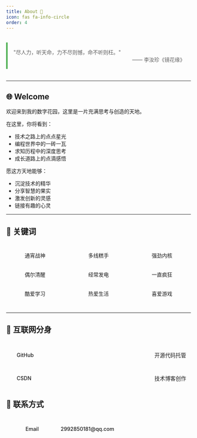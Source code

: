 ```yaml
---
title: About 🌟
icon: fas fa-info-circle
order: 4
---
```


> "尽人力，听天命，力不尽则憾，命不听则枉。"
>
> <p align="right">—— 李汝珍《镜花缘》</p>

---

## 🌐 Welcome

欢迎来到我的数字花园，这里是一片充满思考与创造的天地。

在这里，你将看到：
- 技术之路上的点点星光
- 编程世界中的一砖一瓦
- 求知历程中的深度思考
- 成长道路上的点滴感悟

愿这方天地能够：
- 沉淀技术的精华
- 分享智慧的果实
- 激发创新的灵感
- 链接有趣的心灵

---

## 📝 关键词

<div class="keyword-list">
  <div class="keyword-column">
    <div class="keyword-item">通宵战神</div>
    <div class="keyword-item">偶尔清醒</div>
    <div class="keyword-item">酷爱学习</div>
  </div>
  <div class="keyword-column">
    <div class="keyword-item">多线糕手</div>
    <div class="keyword-item">经常发电</div>
    <div class="keyword-item">热爱生活</div>
  </div>
  <div class="keyword-column">
    <div class="keyword-item">强劲内核</div>
    <div class="keyword-item">一直疯狂</div>
    <div class="keyword-item">喜爱游戏</div>
  </div>
</div>

---

## 👤 互联网分身

<div class="social-links">
  <div class="social-item">
    <i class="fab fa-github"></i>
    <a href="https://github.com/way-adventurer">GitHub</a>
    <span>开源代码托管</span>
  </div>
  
  <div class="social-item">
    <i class="fas fa-code"></i>
    <a href="https://blog.csdn.net/way_adventurer">CSDN</a>
    <span>技术博客创作</span>
  </div>
</div>

## 📮 联系方式

<div class="contact-links">
  <div class="contact-item">
    <i class="fas fa-envelope"></i>
    <span class="contact-type">Email</span>
    <a href="mailto:2992850181@qq.com">2992850181@qq.com</a>
  </div>
</div>

<style>
.internet-avatar, .contact-info {
  margin: 2rem 0;
}

table {
  width: 100%;
  border-collapse: collapse;
  margin: 1rem 0;
}

th, td {
  padding: 0.8rem;
  text-align: center;
  border: 1px solid var(--border-color);
}

th {
  background: var(--thead-bg);
}

blockquote {
  margin: 2rem 0;
  padding: 1rem;
  border-left: 4px solid #4CAF50;
  background: var(--blockquote-bg);
}

blockquote p {
  margin: 0;
}

.code-badge {
  display: inline-block;
  padding: 0.2em 0.6em;
  font-size: 0.9em;
  border-radius: 3px;
  background: var(--code-bg);
  color: var(--code-color);
  margin: 0 0.3em;
}

.social-links, .contact-links {
  display: flex;
  flex-direction: column;
  gap: 1rem;
  margin: 2rem 0;
}

.social-item, .contact-item {
  display: flex;
  align-items: center;
  gap: 1rem;
  padding: 0.8rem;
  background: var(--card-bg);
  border-radius: 8px;
  transition: transform 0.2s ease;
}

.social-item:hover, .contact-item:hover {
  transform: translateX(5px);
}

social-item i, .contact-item i {
  font-size: 1.2rem;
  width: 1.5rem;
  color: var(--link-color);
}

.social-item a, .contact-item a {
  color: var(--text-color);
  text-decoration: none;
  font-weight: 500;
}

.social-item span {
  color: var(--text-muted);
  font-size: 0.9rem;
  margin-left: auto;
}

.contact-type {
  font-weight: 500;
  min-width: 80px;
}

.contact-value {
  color: var(--text-color);
}

.keyword-list {
  display: grid;
  grid-template-columns: repeat(3, 1fr);
  gap: 1rem;
  margin: 2rem 0;
}

.keyword-column {
  display: flex;
  flex-direction: column;
  gap: 0.8rem;
}

.keyword-item {
  background: var(--card-bg);
  padding: 0.6rem 1rem;
  border-radius: 6px;
  text-align: center;
  font-weight: 500;
  border: 1px solid var(--border-color);
  transition: all 0.3s ease;
}

.keyword-item:hover {
  transform: translateY(-2px);
  box-shadow: 0 2px 4px rgba(0,0,0,0.1);
  background: var(--link-color);
  color: white;
}
</style>
